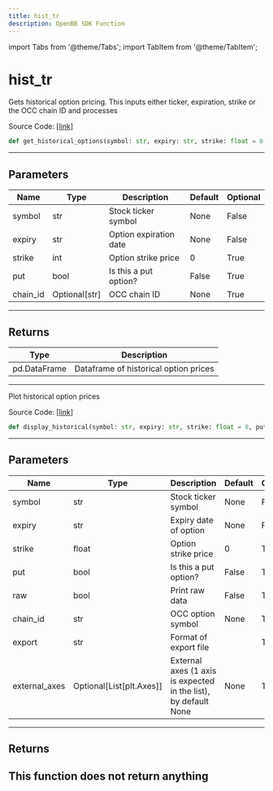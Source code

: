 ```yaml
---
title: hist_tr
description: OpenBB SDK Function
---
```


import Tabs from '@theme/Tabs';
import TabItem from '@theme/TabItem';

# hist_tr

<Tabs>
<TabItem value="model" label="Model" default>

Gets historical option pricing.  This inputs either ticker, expiration, strike or the OCC chain ID and processes

Source Code: [[link](https://github.com/OpenBB-finance/OpenBBTerminal/tree/main/openbb_terminal/stocks/options/tradier_model.py#L44)]
```python
def get_historical_options(symbol: str, expiry: str, strike: float = 0, put: bool = False, chain_id: Optional[str] = None) -> pd.DataFrame
```
---
## Parameters
| Name | Type | Description | Default | Optional |
| ---- | ---- | ----------- | ------- | -------- |
| symbol | str | Stock ticker symbol | None | False |
| expiry | str | Option expiration date | None | False |
| strike | int | Option strike price | 0 | True |
| put | bool | Is this a put option? | False | True |
| chain_id | Optional[str] | OCC chain ID | None | True |

---
## Returns
| Type | Description |
| ---- | ----------- |
| pd.DataFrame | Dataframe of historical option prices |
---


</TabItem>
<TabItem value="view" label="View">

Plot historical option prices

Source Code: [[link](https://github.com/OpenBB-finance/OpenBBTerminal/tree/main/openbb_terminal/stocks/options/tradier_view.py#L627)]
```python
def display_historical(symbol: str, expiry: str, strike: float = 0, put: bool = False, raw: bool = False, chain_id: str = None, export: str = "", external_axes: Optional[List[matplotlib.axes._axes.Axes]] = None) -> None
```
---
## Parameters
| Name | Type | Description | Default | Optional |
| ---- | ---- | ----------- | ------- | -------- |
| symbol | str | Stock ticker symbol | None | False |
| expiry | str | Expiry date of option | None | False |
| strike | float | Option strike price | 0 | True |
| put | bool | Is this a put option? | False | True |
| raw | bool | Print raw data | False | True |
| chain_id | str | OCC option symbol | None | True |
| export | str | Format of export file |  | True |
| external_axes | Optional[List[plt.Axes]] | External axes (1 axis is expected in the list), by default None | None | True |

---
## Returns
This function does not return anything
---


</TabItem>
</Tabs>